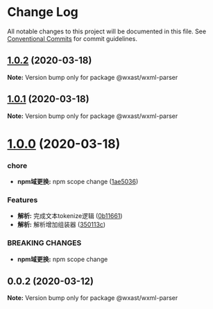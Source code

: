 # Change Log

All notable changes to this project will be documented in this file.
See [Conventional Commits](https://conventionalcommits.org) for commit guidelines.

## [1.0.2](https://github.com/SmileSmith/wxml-parser/tree/master/packages/parser/compare/v1.0.1...v1.0.2) (2020-03-18)

**Note:** Version bump only for package @wxast/wxml-parser





## [1.0.1](https://github.com/SmileSmith/wxml-parser/tree/master/packages/parser/compare/v1.0.0...v1.0.1) (2020-03-18)

**Note:** Version bump only for package @wxast/wxml-parser





# [1.0.0](https://github.com/SmileSmith/wxml-parser/compare/v0.0.2...v1.0.0) (2020-03-18)


### chore

* **npm域更换:** npm scope change ([1ae5036](https://github.com/SmileSmith/wxml-parser/commit/1ae5036b1dabfc6284dad5e5c48b33c12f64c43e))


### Features

* **解析:** 完成文本tokenize逻辑 ([0b11661](https://github.com/SmileSmith/wxml-parser/commit/0b11661acc5b61b59b8e480ae5083320f50d013a))
* **解析:** 解析增加组装器 ([350113c](https://github.com/SmileSmith/wxml-parser/commit/350113c2ac21b1a1efa97e78346c1f1bd97f599f))


### BREAKING CHANGES

* **npm域更换:** npm scope change





## 0.0.2 (2020-03-12)

**Note:** Version bump only for package @wxast/wxml-parser
